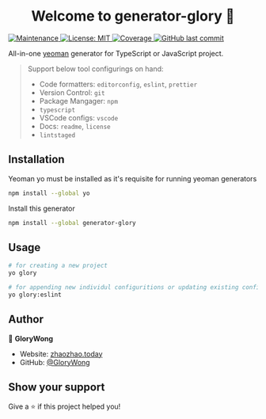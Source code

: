 <h1 align="center">Welcome to generator-glory 👋</h1>
<p>
  <a href="https://github.com/GloryWong/generator-glory/graphs/commit-activity" target="_blank">
    <img alt="Maintenance" src="https://img.shields.io/badge/Maintained%3F-yes-green.svg" />
  </a>
  <a href="#" target="_blank">
    <img alt="License: MIT" src="https://img.shields.io/github/license/GloryWong/generator-glory" />
  </a>
  <a href="https://app.codecov.io/gh/GloryWong/generator-glory" target="_blank">
    <img alt="Coverage" src="https://img.shields.io/codecov/c/github/GloryWong/generator-glory" />
  </a>
  <a href="#" target="_blank">
    <img alt="GitHub last commit" src="https://img.shields.io/github/last-commit/GloryWong/generator-glory" />
  </a>
</p>

All-in-one [yeoman](https://yeoman.io/) generator for TypeScript or JavaScript project.

> Support below tool configurings on hand:
>
> * Code formatters: `editorconfig`, `eslint`, `prettier`
> * Version Control: `git`
> * Package Mangager: `npm`
> * `typescript`
> * VSCode configs: `vscode`
> * Docs: `readme`, `license`
> * `lintstaged`

## Installation

Yeoman yo must be installed as it's requisite for running yeoman generators

```bash
npm install --global yo
```

Install this generator

```bash
npm install --global generator-glory
```

## Usage

```bash
# for creating a new project
yo glory

# for appending new individul configuritions or updating existing configurations. Take `eslint` for example
yo glory:eslint

```

## Author

👤 **GloryWong**

* Website: [zhaozhao.today](https://zhaozhao.today)
* GitHub: [@GloryWong](https://github.com/GloryWong)

## Show your support

Give a ⭐️ if this project helped you!
